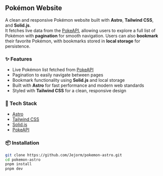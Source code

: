 ## Pokémon Website

A clean and responsive Pokémon website built with **Astro**, **Tailwind CSS**, and **Solid.js**.  
It fetches live data from the [PokeAPI](https://pokeapi.co/), allowing users to explore a full list of Pokémon with **pagination** for smooth navigation. Users can also **bookmark** their favorite Pokémon, with bookmarks stored in **local storage** for persistence.

### ✨ Features

- Live Pokémon list fetched from [PokeAPI](https://pokeapi.co/)
- Pagination to easily navigate between pages
- Bookmark functionality using **Solid.js** and local storage
- Built with **Astro** for fast performance and modern web standards
- Styled with **Tailwind CSS** for a clean, responsive design

### 🚀 Tech Stack

- [Astro](https://astro.build)
- [Tailwind CSS](https://tailwindcss.com)
- [Solid.js](https://www.solidjs.com)
- [PokeAPI](https://pokeapi.co)

### 📦 Installation

```bash
git clone https://github.com/Jejorm/pokemon-astro.git
cd pokemon-astro
pnpm install
pnpm dev
```
